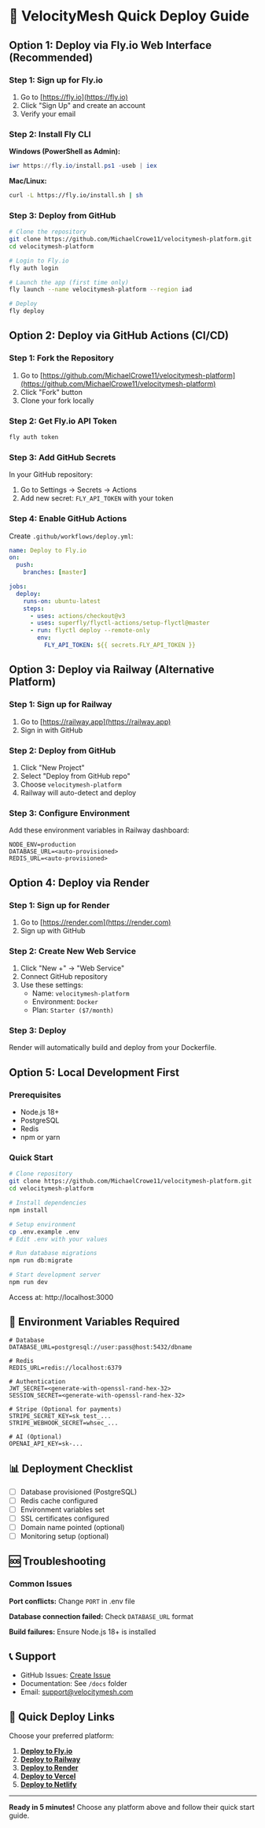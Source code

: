 # 🚀 VelocityMesh Quick Deploy Guide

## Option 1: Deploy via Fly.io Web Interface (Recommended)

### Step 1: Sign up for Fly.io
1. Go to [https://fly.io](https://fly.io)
2. Click "Sign Up" and create an account
3. Verify your email

### Step 2: Install Fly CLI
**Windows (PowerShell as Admin):**
```powershell
iwr https://fly.io/install.ps1 -useb | iex
```

**Mac/Linux:**
```bash
curl -L https://fly.io/install.sh | sh
```

### Step 3: Deploy from GitHub
```bash
# Clone the repository
git clone https://github.com/MichaelCrowe11/velocitymesh-platform.git
cd velocitymesh-platform

# Login to Fly.io
fly auth login

# Launch the app (first time only)
fly launch --name velocitymesh-platform --region iad

# Deploy
fly deploy
```

## Option 2: Deploy via GitHub Actions (CI/CD)

### Step 1: Fork the Repository
1. Go to [https://github.com/MichaelCrowe11/velocitymesh-platform](https://github.com/MichaelCrowe11/velocitymesh-platform)
2. Click "Fork" button
3. Clone your fork locally

### Step 2: Get Fly.io API Token
```bash
fly auth token
```

### Step 3: Add GitHub Secrets
In your GitHub repository:
1. Go to Settings → Secrets → Actions
2. Add new secret: `FLY_API_TOKEN` with your token

### Step 4: Enable GitHub Actions
Create `.github/workflows/deploy.yml`:
```yaml
name: Deploy to Fly.io
on:
  push:
    branches: [master]

jobs:
  deploy:
    runs-on: ubuntu-latest
    steps:
      - uses: actions/checkout@v3
      - uses: superfly/flyctl-actions/setup-flyctl@master
      - run: flyctl deploy --remote-only
        env:
          FLY_API_TOKEN: ${{ secrets.FLY_API_TOKEN }}
```

## Option 3: Deploy via Railway (Alternative Platform)

### Step 1: Sign up for Railway
1. Go to [https://railway.app](https://railway.app)
2. Sign in with GitHub

### Step 2: Deploy from GitHub
1. Click "New Project"
2. Select "Deploy from GitHub repo"
3. Choose `velocitymesh-platform`
4. Railway will auto-detect and deploy

### Step 3: Configure Environment
Add these environment variables in Railway dashboard:
```
NODE_ENV=production
DATABASE_URL=<auto-provisioned>
REDIS_URL=<auto-provisioned>
```

## Option 4: Deploy via Render

### Step 1: Sign up for Render
1. Go to [https://render.com](https://render.com)
2. Sign up with GitHub

### Step 2: Create New Web Service
1. Click "New +" → "Web Service"
2. Connect GitHub repository
3. Use these settings:
   - Name: `velocitymesh-platform`
   - Environment: `Docker`
   - Plan: `Starter ($7/month)`

### Step 3: Deploy
Render will automatically build and deploy from your Dockerfile.

## Option 5: Local Development First

### Prerequisites
- Node.js 18+
- PostgreSQL
- Redis
- npm or yarn

### Quick Start
```bash
# Clone repository
git clone https://github.com/MichaelCrowe11/velocitymesh-platform.git
cd velocitymesh-platform

# Install dependencies
npm install

# Setup environment
cp .env.example .env
# Edit .env with your values

# Run database migrations
npm run db:migrate

# Start development server
npm run dev
```

Access at: http://localhost:3000

## 🔧 Environment Variables Required

```env
# Database
DATABASE_URL=postgresql://user:pass@host:5432/dbname

# Redis
REDIS_URL=redis://localhost:6379

# Authentication
JWT_SECRET=<generate-with-openssl-rand-hex-32>
SESSION_SECRET=<generate-with-openssl-rand-hex-32>

# Stripe (Optional for payments)
STRIPE_SECRET_KEY=sk_test_...
STRIPE_WEBHOOK_SECRET=whsec_...

# AI (Optional)
OPENAI_API_KEY=sk-...
```

## 📊 Deployment Checklist

- [ ] Database provisioned (PostgreSQL)
- [ ] Redis cache configured
- [ ] Environment variables set
- [ ] SSL certificates configured
- [ ] Domain name pointed (optional)
- [ ] Monitoring setup (optional)

## 🆘 Troubleshooting

### Common Issues

**Port conflicts:**
Change `PORT` in .env file

**Database connection failed:**
Check `DATABASE_URL` format

**Build failures:**
Ensure Node.js 18+ is installed

## 📞 Support

- GitHub Issues: [Create Issue](https://github.com/MichaelCrowe11/velocitymesh-platform/issues)
- Documentation: See `/docs` folder
- Email: support@velocitymesh.com

## 🎉 Quick Deploy Links

Choose your preferred platform:

1. **[Deploy to Fly.io](https://fly.io/docs/getting-started/)**
2. **[Deploy to Railway](https://railway.app/new/github)**
3. **[Deploy to Render](https://render.com/deploy)**
4. **[Deploy to Vercel](https://vercel.com/new)**
5. **[Deploy to Netlify](https://app.netlify.com/start)**

---

**Ready in 5 minutes!** Choose any platform above and follow their quick start guide.